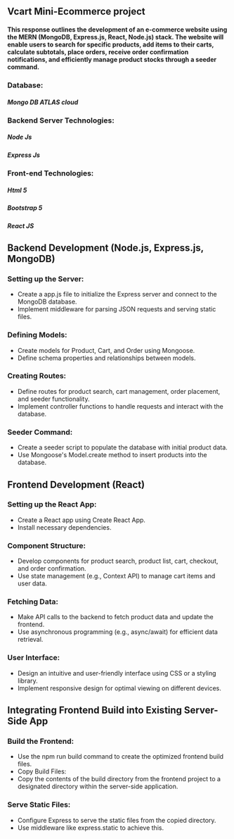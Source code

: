 ## Vcart Mini-Ecommerce project
#### This response outlines the development of an e-commerce website using the MERN (MongoDB, Express.js, React, Node.js) stack. The website will enable users to search for specific products, add items to their carts, calculate subtotals, place orders, receive order confirmation notifications, and efficiently manage product stocks through a seeder command.

### Database:
##### Mongo DB ATLAS cloud

### Backend Server Technologies:
#####  Node Js
##### Express Js

### Front-end Technologies:
##### Html 5
##### Bootstrap 5
##### React JS

## Backend Development (Node.js, Express.js, MongoDB)

### Setting up the Server:

- Create a app.js file to initialize the Express server and connect to the MongoDB database.
- Implement middleware for parsing JSON requests and serving static files.

### Defining Models:

- Create models for Product, Cart, and Order using Mongoose.
- Define schema properties and relationships between models.

### Creating Routes:

- Define routes for product search, cart management, order placement, and seeder functionality.
- Implement controller functions to handle requests and interact with the database.

### Seeder Command:

- Create a seeder script to populate the database with initial product data.
- Use Mongoose's Model.create method to insert products into the database.

## Frontend Development (React)

### Setting up the React App:

- Create a React app using Create React App.
- Install necessary dependencies.

### Component Structure:

- Develop components for product search, product list, cart, checkout, and order confirmation.
- Use state management (e.g., Context API) to manage cart items and user data.

### Fetching Data:

- Make API calls to the backend to fetch product data and update the frontend.
- Use asynchronous programming (e.g., async/await) for efficient data retrieval.

### User Interface:

- Design an intuitive and user-friendly interface using CSS or a styling library.
- Implement responsive design for optimal viewing on different devices.

## Integrating Frontend Build into Existing Server-Side App

### Build the Frontend:

- Use the npm run build command to create the optimized frontend build files.
- Copy Build Files:
- Copy the contents of the build directory from the frontend project to a designated directory within the server-side application.

### Serve Static Files:

- Configure Express to serve the static files from the copied directory.
- Use middleware like express.static to achieve this.



